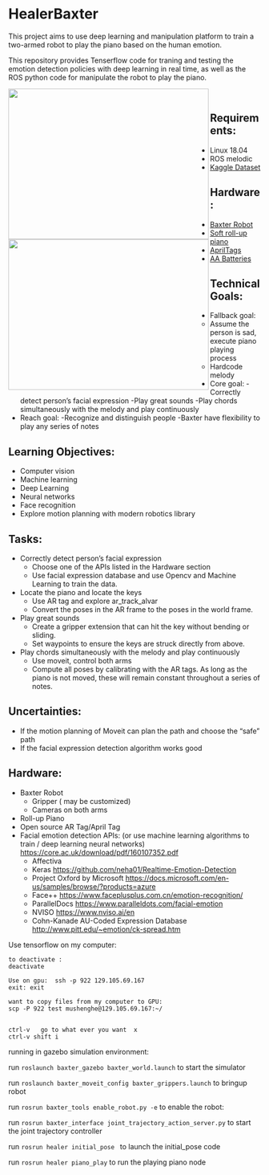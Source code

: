 # HealerBaxter

This project aims to use deep learning and manipulation platform to train a two-armed robot to play the piano based on the human emotion.

This repository provides Tenserflow code for traning and testing the emotion detection policies with deep learning in real time, as well as the ROS python code for manipulate the robot to play the piano.

<img src="images/emotion_detection.gif" height=300px width="400" align="left"/>
<img src="images/piano_play.gif" height=300px  width="400" align="left"/>
&nbsp;&nbsp;&nbsp;&nbsp;&nbsp;&nbsp;&nbsp;&nbsp;&nbsp;&nbsp;<br/>

## Requirements:
* Linux 18.04
* ROS melodic
* [Kaggle Dataset](https://www.kaggle.com/c/challenges-in-representation-learning-facial-expression-recognition-challenge/data)
## Hardware:
* [Baxter Robot](https://robots.ieee.org/robots/baxter/)
* [Soft roll-up piano](https://www.amazon.com/iMeshbean-Portable-Flexible-Electronic-Keyboard/dp/B07W929C1Y/ref=sr_1_14?keywords=roll+up+piano+61+keys&qid=1577941987&s=toys-and-games&sr=1-14)
* [AprilTags](http://wiki.ros.org/apriltag_ros)
* [AA Batteries](https://www.amazon.com/AmazonBasics-Performance-Alkaline-Batteries-Count/dp/B00MNV8E0C?ref_=s9_apbd_orecs_hd_bw_bQMcmB&pf_rd_r=5RQFAAJHZ8EJ758E09VB&pf_rd_p=a50b8358-02f3-5eb1-a8ca-3ec2c519285c&pf_rd_s=merchandised-search-10&pf_rd_t=BROWSE&pf_rd_i=389577011)


## Technical Goals: 
+ Fallback goal:
    - Assume the person is sad, execute piano playing process
    - Hardcode melody
+ Core goal:
    -Correctly detect person’s facial expression
    -Play great sounds
    -Play chords simultaneously with the melody and play continuously
+ Reach goal:
    -Recognize and distinguish people
    -Baxter have flexibility to play any series of notes

## Learning Objectives:
+ Computer vision
+ Machine learning
+ Deep Learning 
+ Neural networks
+ Face recognition
+ Explore motion planning with modern robotics library

## Tasks:
+ Correctly detect person’s facial expression
    - Choose one of the APIs listed in the Hardware section
    - Use facial expression database and use Opencv and Machine Learning to train the data.
+ Locate the piano and locate  the keys
    - Use AR tag and explore ar_track_alvar
    - Convert the poses in the AR frame to the poses in the world frame.
+ Play great sounds
    - Create a gripper extension that can hit the key without bending or sliding.
    - Set waypoints to ensure the keys are struck directly from above.
+ Play chords simultaneously with the melody and play continuously
    - Use moveit, control both arms
    - Compute all poses by calibrating with the AR tags. As long as the piano is not moved, these will remain constant throughout a series of notes.

## Uncertainties:
+ If the motion planning of Moveit can plan the path and choose the “safe” path
+ If the facial expression detection algorithm works good

## Hardware:
+ Baxter Robot
    - Gripper ( may be customized)
    - Cameras on both arms
+ Roll-up Piano
+ Open source AR Tag/April Tag
+ Facial emotion detection APIs: (or use machine learning algorithms to train / deep learning neural networks)
https://core.ac.uk/download/pdf/160107352.pdf
    - Affectiva
    - Keras
https://github.com/neha01/Realtime-Emotion-Detection
    - Project Oxford by Microsoft https://docs.microsoft.com/en-us/samples/browse/?products=azure
    - Face++
https://www.faceplusplus.com.cn/emotion-recognition/
    - ParallelDocs
https://www.paralleldots.com/facial-emotion
    - NVISO
    https://www.nviso.ai/en
    - Cohn-Kanade AU-Coded Expression Database
http://www.pitt.edu/~emotion/ck-spread.htm

Use tensorflow on my computer:
``` source ./deep_learning/bin/activate 
to deactivate :
deactivate 

Use on gpu:  ssh -p 922 129.105.69.167
exit: exit

want to copy files from my computer to GPU:
scp -P 922 test mushenghe@129.105.69.167:~/ 


ctrl-v   go to what ever you want  x
ctrl-v shift i
```

running in gazebo simulation environment:

run ```roslaunch baxter_gazebo baxter_world.launch``` to start the simulator

run ```roslaunch baxter_moveit_config baxter_grippers.launch``` to bringup robot

run ```rosrun baxter_tools enable_robot.py -e``` to enable the robot:

run ```rosrun baxter_interface joint_trajectory_action_server.py``` to start the joint trajectory controller

run ```rosrun healer initial_pose ``` to launch the initial_pose code

run ```rosrun healer piano_play``` to run the playing piano node